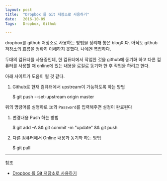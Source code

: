 ```yaml
---
layout: post
title:  "Dropbox 를 Git 저장소로 사용하기"
date:   2016-10-09
Tags:   Dropbox, Github

---
```


dropbox를 github 저장소로 사용하는 방법을 정리해 놓은 blog이다. 아직도 github 저장소의 흐름을 정확히 이해하지 못했다. 나에겐 복잡하다.

두대의 컴퓨터를 사용중인데, 한 컴퓨터에서 작업한 것을 github에 동기화 하고 다른 컴퓨터를 사용할 때 online에 있는 내용을 로컬로 동기화 한 후 작업을 하려고 한다.

아래 사이트가 도움이 될 것 같다.

1. Github로 현재 컴퓨터에서 upstream이 가능하도록 하는 방법

    $  git push --set-upstream origin master

위의 명령어를 실행하로 `ID`와 `Password`를 입력해주면 설정이 완료된다

1. 변경내용 Push 하는 방법

    $  git add -A && git commit -m "update" && git push
    
1. 다른 컴퓨터에서 Online 내용과 동기화 하는 방법

    $  git pull
    


---
참조

- [Dropbox 를 Git 저장소로 사용하기](http://byteclass.tistory.com/19)
